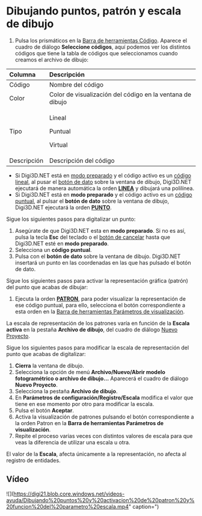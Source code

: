 # Dibujando puntos, patrón y escala de dibujo

1. Pulsa los prismáticos en la [Barra de herramientas Código](https://github.com/digi21/docs/tree/7fc627c885c16fb88afc7cc05a6df2a2f4a54563/digi3d-net/primeros-pasos/comenzando-a-utilizar-digi3d.net/comenzando-con-la-ventana-de-dibujo/BarraDeHerramientasCodigo.html). Aparece el cuadro de diálogo **Seleccione códigos**, aquí podemos ver los distintos códigos que tiene la tabla de códigos que seleccionamos cuando creamos el archivo de dibujo:

<table>
  <thead>
    <tr>
      <th style="text-align:left">Columna</th>
      <th style="text-align:left">Descripci&#xF3;n</th>
    </tr>
  </thead>
  <tbody>
    <tr>
      <td style="text-align:left">C&#xF3;digo</td>
      <td style="text-align:left">Nombre del c&#xF3;digo</td>
    </tr>
    <tr>
      <td style="text-align:left">Color</td>
      <td style="text-align:left">Color de visualizaci&#xF3;n del c&#xF3;digo en la ventana de dibujo</td>
    </tr>
    <tr>
      <td style="text-align:left">Tipo</td>
      <td style="text-align:left">
        <p>Lineal</p>
        <p>Puntual</p>
        <p>Virtual</p>
      </td>
    </tr>
    <tr>
      <td style="text-align:left">Descripci&#xF3;n</td>
      <td style="text-align:left">Descripci&#xF3;n del c&#xF3;digo</td>
    </tr>
  </tbody>
</table>

* Si Digi3D.NET está en [modo preparado](dibujando-puntos-patron-escala.md) y el código activo es un [código lineal](dibujando-puntos-patron-escala.md), al pusar el [botón de dato](dibujando-puntos-patron-escala.md) sobre la ventana de dibujo, Digi3D.NET ejecutará de manera automática la orden [**LINEA**](https://github.com/digi21/docs/tree/7fc627c885c16fb88afc7cc05a6df2a2f4a54563/digi3d-net/primeros-pasos/comenzando-a-utilizar-digi3d.net/comenzando-con-la-ventana-de-dibujo/LINEA.html) y dibujará una polilínea.
* Si Digi3D.NET está en **modo preparado** y el código activo es un [código puntual](dibujando-puntos-patron-escala.md), al pulsar el **botón de dato** sobre la ventana de dibujo, Digi3D.NET ejecutará la orden [**PUNTO**](https://github.com/digi21/docs/tree/7fc627c885c16fb88afc7cc05a6df2a2f4a54563/digi3d-net/primeros-pasos/comenzando-a-utilizar-digi3d.net/comenzando-con-la-ventana-de-dibujo/PUNTO.html).

Sigue los siguientes pasos para digitalizar un punto:

1. Asegúrate de que Digi3D.NET esta en **modo preparado**. Si no es así, pulsa la tecla **Esc** del teclado o el [botón de cancelar](dibujando-puntos-patron-escala.md) hasta que Digi3D.NET esté en **modo preparado**. 
2. Selecciona un **código puntual**.
3. Pulsa con el **botón de dato** sobre la ventana de dibujo. Digi3D.NET insertará un punto en las coordenadas en las que has pulsado el botón de dato.

Sigue los siguientes pasos para activar la representación gráfica \(patrón\) del punto que acabas de dibujar:

1. Ejecuta la orden [**PATRON**](https://github.com/digi21/docs/tree/7fc627c885c16fb88afc7cc05a6df2a2f4a54563/digi3d-net/primeros-pasos/comenzando-a-utilizar-digi3d.net/comenzando-con-la-ventana-de-dibujo/PATRON.html), para poder visualizar la representación de ese código puntual, para ello, selecciona el botón correspondiente a esta orden en la [Barra de herramientas Parámetros de visualización](https://github.com/digi21/docs/tree/7fc627c885c16fb88afc7cc05a6df2a2f4a54563/digi3d-net/primeros-pasos/comenzando-a-utilizar-digi3d.net/comenzando-con-la-ventana-de-dibujo/BarraDeHerramientasParametrosDeVisualizacion.html).

La escala de representación de los patrones varía en función de la **Escala activa** en la pestaña **Archivo de dibujo**, del cuadro de diálogo [Nuevo Proyecto](https://github.com/digi21/docs/tree/7fc627c885c16fb88afc7cc05a6df2a2f4a54563/digi3d-net/primeros-pasos/comenzando-a-utilizar-digi3d.net/comenzando-con-la-ventana-de-dibujo/CuadroDeDialogoNuevoProyecto.html).

Sigue los siguientes pasos para modificar la escala de representación del punto que acabas de digitalizar:

1. **Cierra** la ventana de dibujo.
2. Selecciona la opción de menú **Archivo/Nuevo/Abrir modelo fotogramétrico o archivo de dibujo...** Aparecerá el cuadro de diálogo **Nuevo Proyecto**.
3. Selecciona la pestaña **Archivo de dibujo**.
4. En **Parámetros de configuración/Registro/Escala** modifica el valor que tiene en ese momento por otro para modificar la escala.
5. Pulsa el botón **Aceptar**.
6. Activa la visualización de patrones pulsando el botón correspondiente a la orden Patron en la **Barra de herramientas Parámetros de visualización**.
7. Repite el proceso varias veces con distintos valores de escala para que veas la diferencia de utilizar una escala u otra.

El valor de la **Escala**, afecta únicamente a la representación, no afecta al registro de entidades.

## Vídeo

![](https://digi21.blob.core.windows.net/videos-ayuda/Dibujando%20puntos%20y%20activacion%20de%20patron%20y%20funcion%20del%20parametro%20escala.mp4" caption=")

